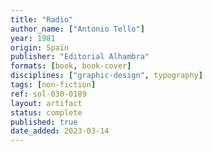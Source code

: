 ```yaml
---
title: "Radio"
author_name: ["Antonio Tello"]
year: 1981
origin: Spain
publisher: "Editorial Alhambra"
formats: [book, book-cover]
disciplines: ["graphic-design", typography]
tags: [non-fiction]
ref: sol-030-0189
layout: artifact
status: complete
published: true
date_added: 2023-03-14
---
```

